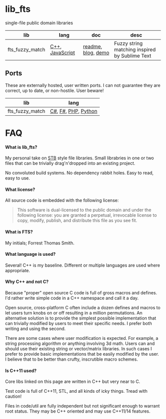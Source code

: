 lib_fts
===

single-file public domain libraries

lib | lang | doc | desc
---- | --- | --- | ---
fts_fuzzy_match | [C++](https://github.com/forrestthewoods/lib_fts/blob/master/code/fts_fuzzy_match.h), [JavaScript](https://github.com/forrestthewoods/lib_fts/blob/master/code/fts_fuzzy_match.js) | [readme](https://github.com/forrestthewoods/lib_fts/blob/master/docs/fuzzy_match.md), [blog](https://blog.forrestthewoods.com/reverse-engineering-sublime-text-s-fuzzy-match-4cffeed33fdb#.m9cmfqknc), [demo](https://s3-us-west-2.amazonaws.com/forrestthewoods.staticweb/lib_fts/tests/fuzzy_match/fts_fuzzy_match_test.html) | Fuzzy string matching inspired by Sublime Text

## Ports

These are externally hosted, user written ports. I can not guarantee they are correct, up to date, or non-hostile. User beware!

lib | lang
---| ---
fts_fuzzy_match | [C#](https://gist.github.com/CDillinger/2aa02128f840bdca90340ce08ee71bc2), [F#](https://github.com/xavierzwirtz/lib_fts/blob/939fc8730334a97156ca1e0791ae11250154a1f4/code/fts_fuzzy_match.fsx), [PHP](https://github.com/detectiveYarmas/lib_fts/blob/master/code/fts_fuzzy_match.php), [Python](https://gist.github.com/menzenski/f0f846a254d269bd567e2160485f4b89)

FAQ
===

#### What is lib_fts?
My personal take on [STB](https://github.com/nothings/stb) style file libraries. Small librabries in one or two files that can be trivially drag'n'dropped into an existing project.

No convoluted build systems. No dependency rabbit holes. Easy to read, easy to use.

#### What license?
All source code is embedded with the following license:

> This software is dual-licensed to the public domain and under the following license: you are granted a perpetual, irrevocable license to copy, modify, publish, and distribute this file as you see fit.

#### What is FTS?
My initials; Forrest Thomas Smith.

#### What language is used?
Several! C++ is my baseline. Different or multiple languages are used where appropriate.

#### Why C++ and not C?
Because "proper" open source C code is full of gross macros and defines. I'd rather write simple code in a C++ namespace and call it a day.

Open source, cross-platform C often include a dozen defines and macros to let users turn knobs on or off resulting in a million permutations. An alternative solution is to provide the simplest possible implementation that can trivially modified by users to meet their specific needs. I prefer both writing and using the second.

There are some cases where user modification is expected. For example, a string processing algorithm or anything involving 3d math. Users can and should use their existing string or vector/matrix libraries. In such cases I prefer to provide basic implementations that be easily modified by the user. I believe that to be better than crufty, inscrutible macro schemes.

#### Is C++11 used?
Core libs linked on this page are written in C++ but very near to C. 

Test code is full of C++11, STL, and all kinds of icky things. Tread with caution!

Files in code/util are fully independent but not significant enough to warrant root status. They may be C++ oriented and may use C++11/14 features.

